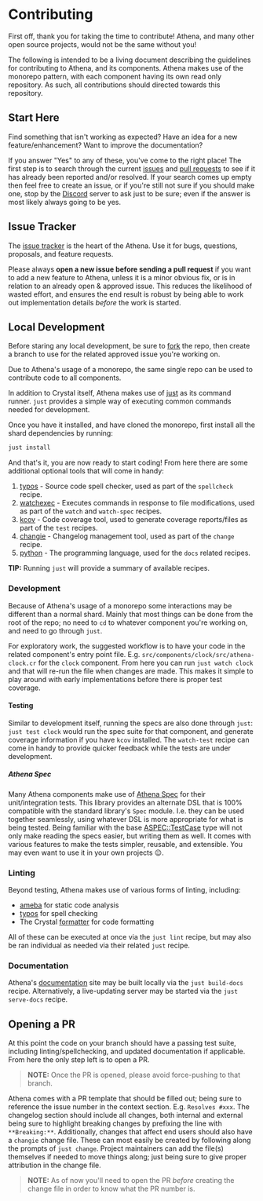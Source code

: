 # Contributing

First off, thank you for taking the time to contribute! Athena, and many other open source projects, would not be the same without you!

The following is intended to be a living document describing the guidelines for contributing to Athena, and its components. Athena makes use of the monorepo pattern, with each component having its own read only repository. As such, all contributions should directed towards this repository.

## Start Here

Find something that isn't working as expected? Have an idea for a new feature/enhancement? Want to improve the documentation?

If you answer "Yes" to any of these, you've come to the right place! The first step is to search through the current [issues](https://github.com/athena-framework/athena/issues) and [pull requests](https://github.com/athena-framework/athena/pulls) to see if it has already been reported and/or resolved. If your search comes up empty then feel free to create an issue, or if you're still not sure if you should make one, stop by the [Discord](https://discord.gg/TmDVPb3dmr) server to ask just to be sure; even if the answer is most likely always going to be yes.

## Issue Tracker

The [issue tracker](https://github.com/athena-framework/athena/issues) is the heart of the Athena. Use it for bugs, questions, proposals, and feature requests.

Please always **open a new issue before sending a pull request** if you want to add a new feature to Athena, unless it is a minor obvious fix, or is in relation to an already open & approved issue. This reduces the likelihood of wasted effort, and ensures the end result is robust by being able to work out implementation details _before_ the work is started.

## Local Development

Before staring any local development, be sure to [fork](https://github.com/athena-framework/athena/fork) the repo, then create a branch to use for the related approved issue you're working on.

Due to Athena's usage of a monorepo, the same single repo can be used to contribute code to all components.

In addition to Crystal itself, Athena makes use of [just](https://just.systems/man/en/introduction.html) as its command runner.
`just` provides a simple way of executing common commands needed for development.

Once you have it installed, and have cloned the monorepo, first install all the shard dependencies by running:

```sh
just install
```

And that's it, you are now ready to start coding!
From here there are some additional optional tools that will come in handy:

1. [typos](https://github.com/crate-ci/typos) - Source code spell checker, used as part of the `spellcheck` recipe.
1. [watchexec](https://github.com/watchexec/watchexec) - Executes commands in response to file modifications, used as part of the `watch` and `watch-spec` recipes.
1. [kcov](https://github.com/SimonKagstrom/kcov) - Code coverage tool, used to generate coverage reports/files as part of the `test` recipes.
1. [changie](https://changie.dev/) - Changelog management tool, used as part of the `change` recipe.
1. [python](https://www.python.org/) - The programming language, used for the `docs` related recipes.

**TIP:** Running `just` will provide a summary of available recipes.

### Development

Because of Athena's usage of a monorepo some interactions may be different than a normal shard.
Mainly that most things can be done from the root of the repo; no need to `cd` to whatever component you're working on, and need to go through `just`.

For exploratory work, the suggested workflow is to have your code in the related component's entry point file.
E.g. `src/components/clock/src/athena-clock.cr` for the `clock` component.
From here you can run `just watch clock` and that will re-run the file when changes are made.
This makes it simple to play around with early implementations before there is proper test coverage.

#### Testing

Similar to development itself, running the specs are also done through `just`: `just test clock` would run the spec suite for that component, and generate coverage information if you have `kcov` installed.
The `watch-test` recipe can come in handy to provide quicker feedback while the tests are under development.

##### Athena Spec

Many Athena components make use of [Athena Spec](https://athenaframework.org/Spec/) for their unit/integration tests. This library provides an alternate DSL that is 100% compatible with the standard library's `Spec` module. I.e. they can be used together seamlessly, using whatever DSL is more appropriate for what is being tested. Being familiar with  the base [ASPEC::TestCase](https://athenaframework.org/Spec/TestCase/) type will not only make reading the specs easier, but writing them as well. It comes with various features to make the tests simpler, reusable, and extensible. You may even want to use it in your own projects :wink:.

### Linting

Beyond testing, Athena makes use of various forms of linting, including:

* [ameba](https://github.com/crystal-ameba/ameba) for static code analysis
* [typos](https://github.com/crate-ci/typos) for spell checking
* The Crystal [formatter](https://crystal-lang.org/reference/guides/writing_shards.html#coding-style) for code formatting

All of these can be executed at once via the `just lint` recipe, but may also be ran individual as needed via their related `just` recipe.

### Documentation

Athena's [documentation](https://athenaframework.org/) site may be built locally via the `just build-docs` recipe.
Alternatively, a live-updating server may be started via the `just serve-docs` recipe.

## Opening a PR

At this point the code on your branch should have a passing test suite, including linting/spellchecking, and updated documentation if applicable. From here the only step left is to open a PR.

> **NOTE:** Once the PR is opened, please avoid force-pushing to that branch.

Athena comes with a PR template that should be filled out; being sure to reference the issue number in the context section. E.g. `Resolves #xxx`.
The changelog section should include all changes, both internal and external being sure to highlight breaking changes by prefixing the line with `**Breaking:**`.
Additionally, changes that affect end users should also have a `changie` change file. These can most easily be created by following along the prompts of `just change`.
Project maintainers can add the file(s) themselves if needed to move things along; just being sure to give proper attribution in the change file.

> **NOTE:** As of now you'll need to open the PR _before_ creating the change file in order to know what the PR number is.
